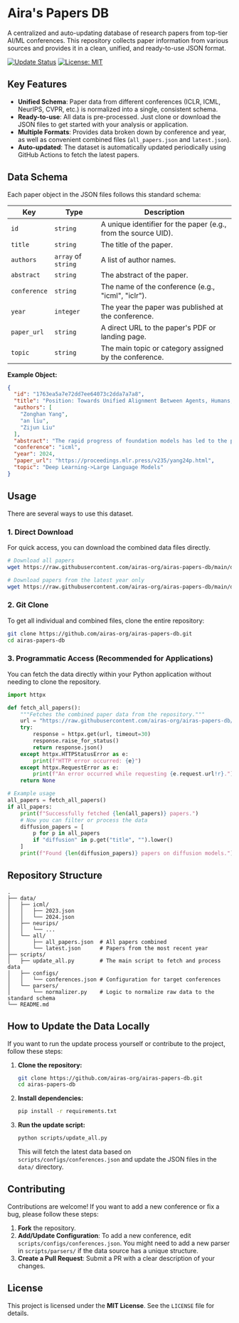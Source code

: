 
# Aira's Papers DB

A centralized and auto-updating database of research papers from top-tier AI/ML conferences. This repository collects paper information from various sources and provides it in a clean, unified, and ready-to-use JSON format.

[![Update Status](https://github.com/airas-org/airas-papers-db/actions/workflows/update-data.yml/badge.svg)](https://github.com/airas-org/airas-papers-db/actions/workflows/update-data.yml)
[![License: MIT](https://img.shields.io/badge/License-MIT-yellow.svg)](https://opensource.org/licenses/MIT)

## Key Features

- **Unified Schema**: Paper data from different conferences (ICLR, ICML, NeurIPS, CVPR, etc.) is normalized into a single, consistent schema.
- **Ready-to-use**: All data is pre-processed. Just clone or download the JSON files to get started with your analysis or application.
- **Multiple Formats**: Provides data broken down by conference and year, as well as convenient combined files (`all_papers.json` and `latest.json`).
- **Auto-updated**: The dataset is automatically updated periodically using GitHub Actions to fetch the latest papers.

## Data Schema

Each paper object in the JSON files follows this standard schema:

| Key          | Type           | Description                                                 |
|--------------|----------------|-------------------------------------------------------------|
| `id`         | `string`       | A unique identifier for the paper (e.g., from the source UID). |
| `title`      | `string`       | The title of the paper.                                     |
| `authors`    | `array` of `string` | A list of author names.                                     |
| `abstract`   | `string`       | The abstract of the paper.                                  |
| `conference` | `string`       | The name of the conference (e.g., "icml", "iclr").          |
| `year`       | `integer`      | The year the paper was published at the conference.         |
| `paper_url`  | `string`       | A direct URL to the paper's PDF or landing page.            |
| `topic`      | `string`       | The main topic or category assigned by the conference.      |

**Example Object:**
```json
{
  "id": "1763ea5a7e72dd7ee64073c2dda7a7a8",
  "title": "Position: Towards Unified Alignment Between Agents, Humans, and Environment",
  "authors": [
    "Zonghan Yang",
    "an liu",
    "Zijun Liu"
  ],
  "abstract": "The rapid progress of foundation models has led to the prosperity of autonomous agents...",
  "conference": "icml",
  "year": 2024,
  "paper_url": "https://proceedings.mlr.press/v235/yang24p.html",
  "topic": "Deep Learning->Large Language Models"
}
```

## Usage

There are several ways to use this dataset.

### 1. Direct Download

For quick access, you can download the combined data files directly.

```bash
# Download all papers
wget https://raw.githubusercontent.com/airas-org/airas-papers-db/main/data/all/all_papers.json

# Download papers from the latest year only
wget https://raw.githubusercontent.com/airas-org/airas-papers-db/main/data/all/latest.json
```

### 2. Git Clone

To get all individual and combined files, clone the entire repository:

```bash
git clone https://github.com/airas-org/airas-papers-db.git
cd airas-papers-db
```

### 3. Programmatic Access (Recommended for Applications)

You can fetch the data directly within your Python application without needing to clone the repository.

```python
import httpx

def fetch_all_papers():
    """Fetches the combined paper data from the repository."""
    url = "https://raw.githubusercontent.com/airas-org/airas-papers-db/main/data/all/all_papers.json"
    try:
        response = httpx.get(url, timeout=30)
        response.raise_for_status()
        return response.json()
    except httpx.HTTPStatusError as e:
        print(f"HTTP error occurred: {e}")
    except httpx.RequestError as e:
        print(f"An error occurred while requesting {e.request.url!r}.")
    return None

# Example usage
all_papers = fetch_all_papers()
if all_papers:
    print(f"Successfully fetched {len(all_papers)} papers.")
    # Now you can filter or process the data
    diffusion_papers = [
        p for p in all_papers 
        if "diffusion" in p.get("title", "").lower()
    ]
    print(f"Found {len(diffusion_papers)} papers on diffusion models.")
```

## Repository Structure

```
.
├── data/
│   ├── icml/
│   │   ├── 2023.json
│   │   └── 2024.json
│   ├── neurips/
│   │   └── ...
│   └── all/
│       ├── all_papers.json  # All papers combined
│       └── latest.json      # Papers from the most recent year
├── scripts/
│   ├── update_all.py        # The main script to fetch and process data
│   ├── configs/
│   │   └── conferences.json # Configuration for target conferences
│   └── parsers/
│       └── normalizer.py    # Logic to normalize raw data to the standard schema
└── README.md
```

## How to Update the Data Locally

If you want to run the update process yourself or contribute to the project, follow these steps:

1.  **Clone the repository:**
    ```bash
    git clone https://github.com/airas-org/airas-papers-db.git
    cd airas-papers-db
    ```

2.  **Install dependencies:**
    ```bash
    pip install -r requirements.txt
    ```

3.  **Run the update script:**
    ```bash
    python scripts/update_all.py
    ```
    This will fetch the latest data based on `scripts/configs/conferences.json` and update the JSON files in the `data/` directory.

## Contributing

Contributions are welcome! If you want to add a new conference or fix a bug, please follow these steps:

1.  **Fork** the repository.
2.  **Add/Update Configuration**: To add a new conference, edit `scripts/configs/conferences.json`. You might need to add a new parser in `scripts/parsers/` if the data source has a unique structure.
3.  **Create a Pull Request**: Submit a PR with a clear description of your changes.

## License

This project is licensed under the **MIT License**. See the `LICENSE` file for details.